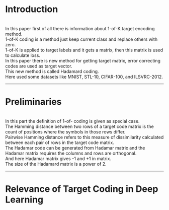 # Introduction
<br/>In this paper first of all there is information about 1-of-K target encoding method.
<br/>1-of-K coding is a method just keep current class and replace others with zero. 
<br/>1-of-K is applied to target labels and it gets a matrix, then this matrix is used to calculate loss.
<br/>In this paper there is new method for getting target matrix, error correcting codes are used as target vector.
<br/>This new method is called Hadamard coding.
<br/> Here used some datasets like MNIST, STL-10, CIFAR-100, and ILSVRC-2012.

------

# Preliminaries
<br/>In this part the definition of 1-of- coding is given as special case.
<br/>The Hamming distance between two rows of a target code matrix is the count of positions where the symbols in those rows differ. 
<br/>Pairwise Hamming distance refers to this measure of dissimilarity calculated between each pair of rows in the target code matrix.
<br/>The Hadamar code can be generated from Hadamar matrix and the Hadamar matrix requires the columns and rows are orthogonal.
<br/>And here Hadamar matrix gives -1 and +1 in matrix.
<br/>The size of the Hadamard matrix is a power of 2.

------

# Relevance of Target Coding in Deep Learning
<br/>
